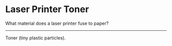 # Laser Printer Toner

What material does a laser printer fuse to paper?

---

Toner (tiny plastic particles).